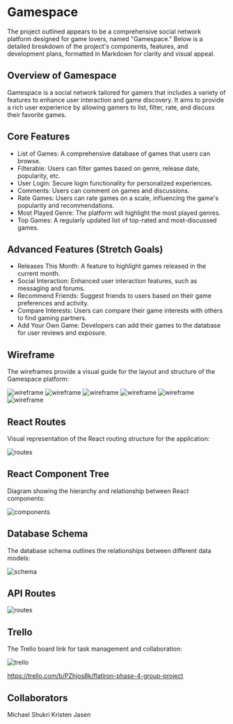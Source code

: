 # Gamespace

The project outlined appears to be a comprehensive social network platform designed for game lovers, named "Gamespace." Below is a detailed breakdown of the project's components, features, and development plans, formatted in Markdown for clarity and visual appeal.

## Overview of Gamespace
Gamespace is a social network tailored for gamers that includes a variety of features to enhance user interaction and game discovery. It aims to provide a rich user experience by allowing gamers to list, filter, rate, and discuss their favorite games.


## Core Features
* List of Games: A comprehensive database of games that users can browse.
* Filterable: Users can filter games based on genre, release date, popularity, etc.
* User Login: Secure login functionality for personalized experiences.
* Comments: Users can comment on games and discussions.
* Rate Games: Users can rate games on a scale, influencing the game's popularity and recommendations.
* Most Played Genre: The platform will highlight the most played genres.
* Top Games: A regularly updated list of top-rated and most-discussed games.



## Advanced Features (Stretch Goals)
* Releases This Month: A feature to highlight games released in the current month.
* Social Interaction: Enhanced user interaction features, such as messaging and forums.
* Recommend Friends: Suggest friends to users based on their game preferences and activity.
* Compare Interests: Users can compare their game interests with others to find gaming partners.
* Add Your Own Game: Developers can add their games to the database for user reviews and exposure.


## Wireframe
The wireframes provide a visual guide for the layout and structure of the Gamespace platform:

<img src="planning/page1.JPG" alt="wireframe">
<img src="planning/page2.JPG" alt="wireframe">
<img src="planning/page 3.JPG" alt="wireframe">
<img src="planning/page4.JPG" alt="wireframe">
<img src="planning/page 5.JPG" alt="wireframe">
<img src="planning/page 6.JPG" alt="wireframe">

## React Routes
Visual representation of the React routing structure for the application:

<img src="planning/React Routes.png" alt="routes">

## React Component Tree
Diagram showing the hierarchy and relationship between React components:

<img src='planning/React Component Tree.png' alt='components'>

## Database Schema
The database schema outlines the relationships between different data models:

<img src="planning/relationtable.JPG" alt="schema">

## API Routes
<img src="planning/apiroutes.JPG" alt="routes">


## Trello
The Trello board link for task management and collaboration:

<img src="planning/trello.JPG" alt="trello">

https://trello.com/b/PZhjos8k/flatiron-phase-4-group-project

## Collaborators
Michael
Shukri
Kristen
Jasen
